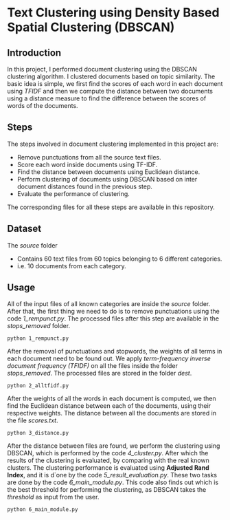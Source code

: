 # Text Clustering using Density Based Spatial Clustering (DBSCAN)

Introduction
-------------
In this project, I performed document clustering using the DBSCAN clustering algorithm. I clustered documents based on topic similarity. The basic idea is simple, we first find the scores of each word in each document using *TFIDF* and then we compute the distance between two documents using a distance measure to find the difference between the scores of words of the documents.

Steps
---------
The steps involved in document clustering implemented in this project are:
- Remove punctuations from all the source text files.
- Score each word inside documents using TF-IDF.
- Find the distance between documents using Euclidean distance.
- Perform clustering of documents using DBSCAN based on inter document distances found in the previous step.
- Evaluate the performance of clustering.   

The corresponding files for all these steps are available in this repository.

Dataset
--------- 
The *source* folder
- Contains 60 text files from 60 topics belonging to 6 different categories.
- i.e. 10 documents from each category.

Usage
-------
All of the input files of all known categories are inside the *source* folder. After that, the first thing we need to do is to remove punctuations using the code *1_rempunct.py*. The processed files after this step are available in the *stops_removed* folder.
```
python 1_rempunct.py
```

After the removal of punctuations and stopwords, the weights of all terms in each document need to be found out. We apply *term-frequency inverse document frequency (TFIDF)* on all the files inside the folder *stops_removed*. The processed files are stored in the folder *dest*.
```
python 2_alltfidf.py
```

After the weights of all the words in each document is computed, we then find the Euclidean distance between each of the documents, using their respective weights. The distance between all the documents are stored in the file *scores.txt*. 
```
python 3_distance.py
```

After the distance between files are found, we perform the clustering using DBSCAN, which is performed by the code *4_cluster.py*. After which the results of the clustering is evaluated, by comparing with the real known clusters. The clustering performance is evaluated using **Adjusted Rand Index**, and it is d`one by the code *5_result_evaluation.py*. These two tasks are done by the code *6_main_module.py*. This code also finds out which is the best threshold for performing the clustering, as DBSCAN takes the *threshold* as input from the user.
```
python 6_main_module.py
```
